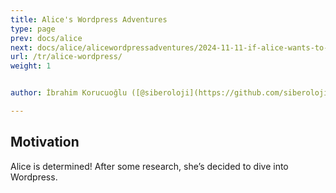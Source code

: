 ```yaml
---
title: Alice's Wordpress Adventures
type: page
prev: docs/alice
next: docs/alice/alicewordpressadventures/2024-11-11-if-alice-wants-to-write-blog-posts
url: /tr/alice-wordpress/
weight: 1


author: İbrahim Korucuoğlu ([@siberoloji](https://github.com/siberoloji))

---
```


## Motivation

Alice is determined! After some research, she’s decided to dive into Wordpress.
